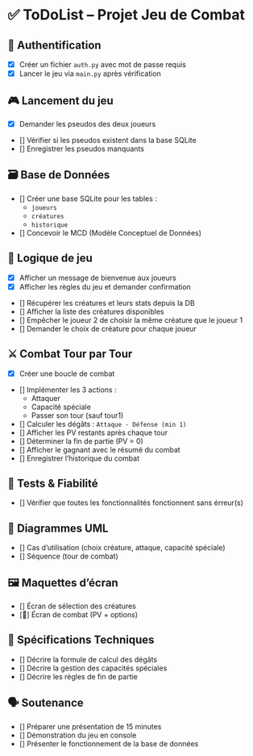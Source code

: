 # ✅ ToDoList – Projet Jeu de Combat 

## 🔐 Authentification
- [X] Créer un fichier `auth.py` avec mot de passe requis
- [X] Lancer le jeu via `main.py` après vérification

## 🎮 Lancement du jeu
- [X] Demander les pseudos des deux joueurs
- [] Vérifier si les pseudos existent dans la base SQLite
- [] Enregistrer les pseudos manquants

## 🗃️ Base de Données
- [] Créer une base SQLite pour les tables :
  - `joueurs`
  - `créatures`
  - `historique`
- [] Concevoir le MCD (Modèle Conceptuel de Données)

## 🧠 Logique de jeu
- [X] Afficher un message de bienvenue aux joueurs
- [X] Afficher les règles du jeu et demander confirmation
- [] Récupérer les créatures et leurs stats depuis la DB
- [] Afficher la liste des créatures disponibles
- [] Empêcher le joueur 2 de choisir la même créature que le joueur 1
- [] Demander le choix de créature pour chaque joueur

## ⚔️ Combat Tour par Tour
- [X] Créer une boucle de combat
- [] Implémenter les 3 actions :
  - Attaquer
  - Capacité spéciale
  - Passer son tour (sauf tour1)
- [] Calculer les dégâts : `Attaque - Défense (min 1)`
- [] Afficher les PV restants après chaque tour
- [] Déterminer la fin de partie (PV = 0)
- [] Afficher le gagnant avec le résumé du combat
- [] Enregistrer l’historique du combat

## 🧪 Tests & Fiabilité
- [] Vérifier que toutes les fonctionnalités fonctionnent sans érreur(s)

## 📐 Diagrammes UML
- [] Cas d’utilisation (choix créature, attaque, capacité spéciale)
- [] Séquence (tour de combat)

## 🖼️ Maquettes d’écran
- [] Écran de sélection des créatures
- [🔄] Écran de combat (PV + options)

## 📄 Spécifications Techniques
- [] Décrire la formule de calcul des dégâts
- [] Décrire la gestion des capacités spéciales
- [] Décrire les règles de fin de partie

## 🗣️ Soutenance
- [] Préparer une présentation de 15 minutes
- [] Démonstration du jeu en console
- [] Présenter le fonctionnement de la base de données